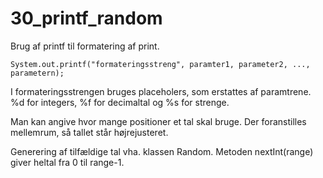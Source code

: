 # 30_printf_random
Brug af printf til formatering af print.
``````
System.out.printf("formateringsstreng", paramter1, parameter2, ..., parametern);
``````
I formateringsstrengen bruges placeholers, som erstattes af paramtrene. %d for integers, %f for decimaltal og %s for strenge.

Man kan angive hvor mange positioner et tal skal bruge. Der foranstilles mellemrum, så tallet står højrejusteret.


Generering af tilfældige tal vha. klassen Random. Metoden nextInt(range) giver heltal fra 0 til range-1.
